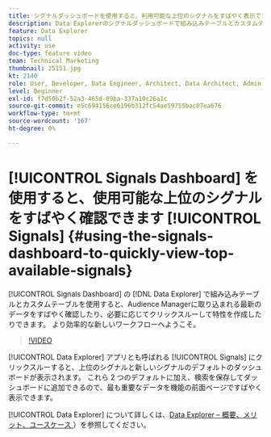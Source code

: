 ```yaml
---
title: シグナルダッシュボードを使用すると、利用可能な上位のシグナルをすばやく表示できます
description: Data Explorerのシグナルダッシュボードで組み込みテーブルとカスタムテーブルを使用する方法を説明します。 Audience Managerに取り込まれる最新のデータをすばやく確認したり、必要に応じてクリックスルーして特性を作成したりできます。 より効率的な新しいワークフローへようこそ。
feature: Data Explorer
topics: null
activity: use
doc-type: feature video
team: Technical Marketing
thumbnail: 25151.jpg
kt: 2140
role: User, Developer, Data Engineer, Architect, Data Architect, Admin, Leader
level: Beginner
exl-id: f7d50b2f-52a3-465d-89ba-337a10c26a1c
source-git-commit: e5c694156ce6196b312fc54ae59755bac07ea676
workflow-type: tm+mt
source-wordcount: '167'
ht-degree: 0%

---
```


# [!UICONTROL Signals Dashboard] を使用すると、使用可能な上位のシグナルをすばやく確認できます [!UICONTROL Signals] {#using-the-signals-dashboard-to-quickly-view-top-available-signals}

[!UICONTROL Signals Dashboard] の [!DNL Data Explorer] で組み込みテーブルとカスタムテーブルを使用すると、Audience Managerに取り込まれる最新のデータをすばやく確認したり、必要に応じてクリックスルーして特性を作成したりできます。 より効率的な新しいワークフローへようこそ。

>[!VIDEO](https://video.tv.adobe.com/v/25151/?quality=12)

[!UICONTROL Data Explorer] アプリとも呼ばれる [!UICONTROL Signals] にクリックスルーすると、上位のシグナルと新しいシグナルのデフォルトのダッシュボードが表示されます。 これら 2 つのデフォルトに加え、検索を保存してダッシュボードに追加できるので、最も重要なデータを機能の前面ページですばやく表示できます。

[!UICONTROL Data Explorer] について詳しくは、[Data Explorer – 概要、メリット、ユースケース ](https://experienceleague.adobe.com/docs/audience-manager/user-guide/features/data-explorer/data-explorer-overview.html?lang=en)）を参照してください。
